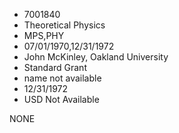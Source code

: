 * 7001840
* Theoretical Physics
* MPS,PHY
* 07/01/1970,12/31/1972
* John McKinley, Oakland University
* Standard Grant
*   name not available
* 12/31/1972
* USD Not Available

NONE